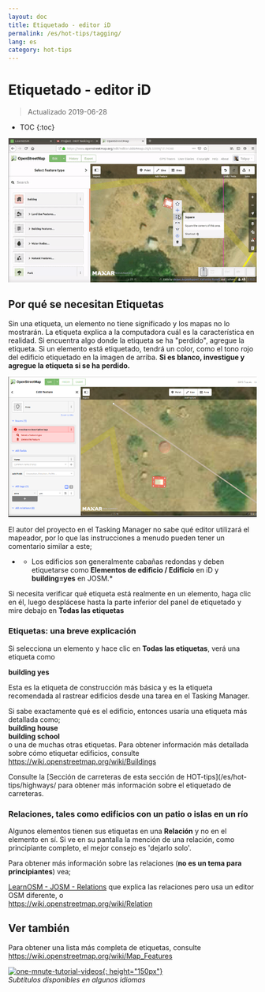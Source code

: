 ```yaml
---
layout: doc
title: Etiquetado - editor iD
permalink: /es/hot-tips/tagging/
lang: es
category: hot-tips
---
```


Etiquetado - editor iD
============

> Actualizado 2019-06-28

- TOC
{:toc}

![tagging][]


Por qué se necesitan Etiquetas
-------------------

Sin una etiqueta, un elemento no tiene significado y los mapas no lo mostrarán. La etiqueta explica a la computadora cuál es la característica en realidad. Si encuentra algo donde la etiqueta se ha "perdido", agregue la etiqueta. Si un elemento está etiquetado, tendrá un color, como el tono rojo del edificio etiquetado en la imagen de arriba. **Si es blanco, investigue y agregue la etiqueta si se ha perdido.**  

![tagged-building][]  

El autor del proyecto en el Tasking Manager no sabe qué editor utilizará el mapeador, por lo que las instrucciones a menudo pueden tener un comentario similar a este;  

-  * Los edificios son generalmente cabañas redondas y deben etiquetarse como **Elementos de edificio / Edificio** en iD y **building=yes** en JOSM.*  

Si necesita verificar qué etiqueta está realmente en un elemento, haga clic en él, luego desplácese hasta la parte inferior del panel de etiquetado y mire debajo en **Todas las etiquetas**

### Etiquetas: una breve explicación ###

Si selecciona un elemento y hace clic en **Todas las etiquetas**, verá una etiqueta como  

**building    yes**  

Esta es la etiqueta de construcción más básica y es la etiqueta recomendada al rastrear edificios desde una tarea en el Tasking Manager.  

Si sabe exactamente qué es el edificio, entonces usaría una etiqueta más detallada como;  
  **building   house**  
  **building   school**  
o una de muchas otras etiquetas. Para obtener información más detallada sobre cómo etiquetar edificios, consulte <https://wiki.openstreetmap.org/wiki/Buildings>  

Consulte la [Sección de carreteras de esta sección de HOT-tips](/es/hot-tips/highways/ para obtener más información sobre el etiquetado de carreteras.  

### Relaciones, tales como edificios con un patio o islas en un río ###

Algunos elementos tienen sus etiquetas en una **Relación** y no en el elemento en sí. Si ve en su pantalla la mención de una relación, como principiante completo, el mejor consejo es 'dejarlo solo'.  

Para obtener más información sobre las relaciones (**no es un tema para principiantes**) vea;  

[LearnOSM - JOSM - Relations](/es/josm/josm-relations/) que explica las relaciones pero usa un editor OSM diferente, o  
<https://wiki.openstreetmap.org/wiki/Relation>

Ver también  
---------

Para obtener una lista más completa de etiquetas, consulte <https://wiki.openstreetmap.org/wiki/Map_Features>  

[![one-mnute-tutorial-videos]{: height="150px"}](https://www.youtube.com/playlist?list=PLb9506_-6FMHZ3nwn9heri3xjQKrSq1hN "Equipo Humanitario OpenStreetMap - Videos tutoriales de un minuto")  
*Subtítulos disponibles en algunos idiomas*  





[tagging]:/images/hot-tips/tagging.gif
[keymon]:/images/hot-tips/keymon.png
[tagged-building]:/images/hot-tips/tagged-building.png
[one-mnute-tutorial-videos]: /images/hot-tips/one-mnute-tutorial-videos.png "Humanitarian OpenStreetMap Team One-Minute Tutorial Videos"